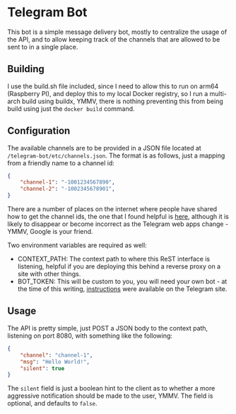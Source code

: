 # Telegram Bot

This bot is a simple message delivery bot, mostly to centralize the usage of the API, and to allow keeping track of the channels that are allowed to be sent to in a single place.

## Building

I use the build.sh file included, since I need to allow this to run on arm64 (Raspberry PI), and deploy this to my local Docker registry, so I run a multi-arch build using buildx, YMMV, there is nothing preventing this from being build using just the `docker build` command.

## Configuration

The available channels are to be provided in a JSON file located at `/telegram-bot/etc/channels.json`. The format is as follows, just a mapping from a friendly name to a channel id:

```json
{
    "channel-1": "-1001234567890",
    "channel-2": "-1002345678901",
}
```

There are a number of places on the internet where people have shared how to get the channel ids, the one that I found helpful is [here](https://gist.github.com/mraaroncruz/e76d19f7d61d59419002db54030ebe35), although it is likely to disappear or become incorrect as the Telegram web apps change - YMMV, Google is your friend.

Two environment variables are required as well:
 - CONTEXT_PATH: The context path to where this ReST interface is listening, helpful if you are deploying this behind a reverse proxy on a site with other things.
 - BOT_TOKEN: This will be custom to you, you will need your own bot - at the time of this writing, [instructions](https://core.telegram.org/bots) were available on the Telegram site.

## Usage

The API is pretty simple, just POST a JSON body to the context path, listening on port 8080, with something like the following:

```json
{
    "channel": "channel-1",
    "msg": "Hello World!",
    "silent": true
}
```

The `silent` field is just a boolean hint to the client as to whether a more aggressive notification should be made to the user, YMMV. The field is optional, and defaults to `false`.
